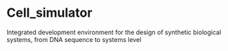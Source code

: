 # Cell_simulator
Integrated development environment for the design of synthetic biological systems, from DNA sequence to systems level
